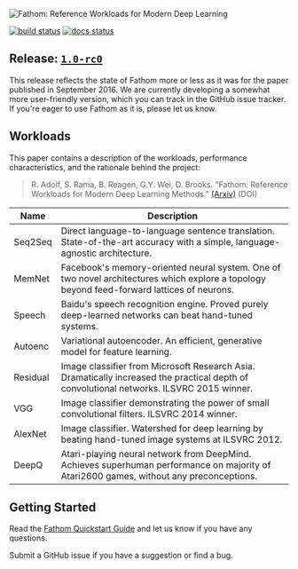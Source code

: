 ![Fathom: Reference Workloads for Modern Deep Learning](https://raw.githubusercontent.com/rdadolf/fathom/master/fathom.png)

[![build status](https://img.shields.io/badge/build-disabled-lightgray.svg)](https://travis-ci.org/rdadolf/fathom)
[![docs status](https://readthedocs.org/projects/fathom/badge/?version=latest)](http://fathom.readthedocs.io/en/latest/)

## Release: [`1.0-rc0`](https://github.com/rdadolf/fathom/releases)

This release reflects the state of Fathom more or less as it was for the paper published in September 2016. We are currently developing a somewhat more user-friendly version, which you can track in the GitHub issue tracker. If you're eager to use Fathom as it is, please let us know.

## Workloads

This paper contains a description of the workloads, performance characteristics, and the rationale behind the project:

> R. Adolf, S. Rama, B. Reagen, G.Y. Wei, D. Brooks. "Fathom: Reference Workloads for Modern Deep Learning Methods."
[(Arxiv)](http://arxiv.org/abs/1608.06581)
<span style='color=gray'>(DOI)</span>

Name     | Description
-------- | -----
Seq2Seq  | Direct language-to-language sentence translation. State-of-the-art accuracy with a simple, language-agnostic architecture.
MemNet   | Facebook's memory-oriented neural system. One of two novel architectures which explore a topology beyond feed-forward lattices of neurons.
Speech   | Baidu's speech recognition engine. Proved purely deep-learned networks can beat hand-tuned systems.
Autoenc  | Variational autoencoder. An efficient, generative model for feature learning.
Residual | Image classifier from Microsoft Research Asia. Dramatically increased the practical depth of convolutional networks. ILSVRC 2015 winner.
VGG      | Image classifier demonstrating the power of small convolutional filters. ILSVRC 2014 winner.
AlexNet  | Image classifier. Watershed for deep learning by beating hand-tuned image systems at ILSVRC 2012.
DeepQ    | Atari-playing neural network from DeepMind. Achieves superhuman performance on majority of Atari2600 games, without any preconceptions.

## Getting Started

Read the [Fathom Quickstart Guide](http://fathom.readthedocs.io/en/latest/quickstart/) and let us know if you have any questions.

Submit a GitHub issue if you have a suggestion or find a bug.
